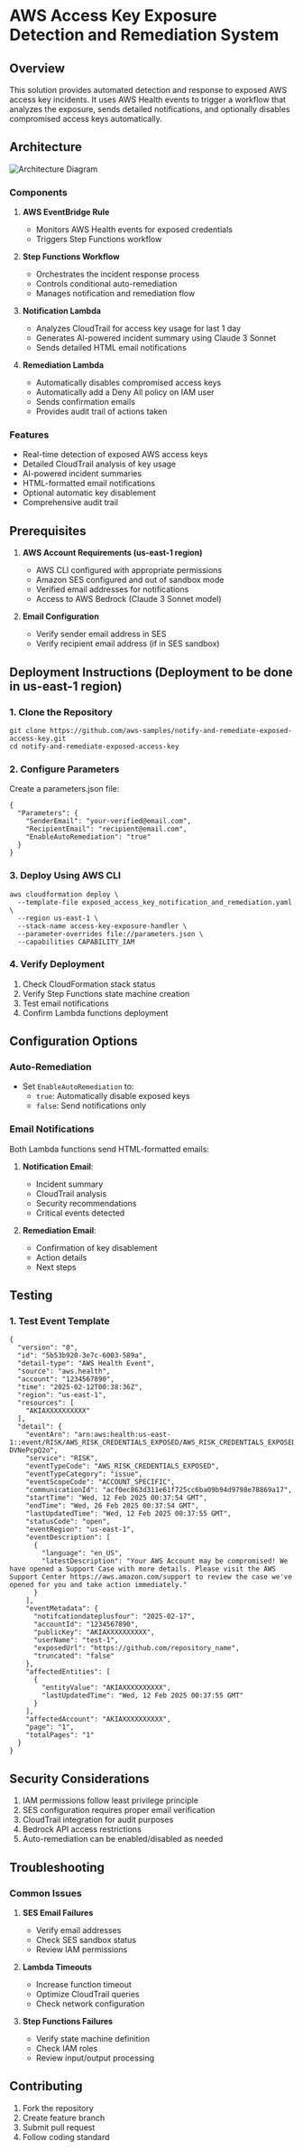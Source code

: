 # AWS Access Key Exposure Detection and Remediation System

## Overview
This solution provides automated detection and response to exposed AWS access key incidents. It uses AWS Health events to trigger a workflow that analyzes the exposure, sends detailed notifications, and optionally disables compromised access keys automatically.

## Architecture
![Architecture Diagram](Architecture.png)

### Components
1. **AWS EventBridge Rule**
   - Monitors AWS Health events for exposed credentials
   - Triggers Step Functions workflow

2. **Step Functions Workflow**
   - Orchestrates the incident response process
   - Controls conditional auto-remediation
   - Manages notification and remediation flow

3. **Notification Lambda**
   - Analyzes CloudTrail for access key usage for last 1 day
   - Generates AI-powered incident summary using Claude 3 Sonnet
   - Sends detailed HTML email notifications

4. **Remediation Lambda**
   - Automatically disables compromised access keys
   - Automatically add a Deny All policy on IAM user
   - Sends confirmation emails
   - Provides audit trail of actions taken

### Features
- Real-time detection of exposed AWS access keys
- Detailed CloudTrail analysis of key usage
- AI-powered incident summaries
- HTML-formatted email notifications
- Optional automatic key disablement
- Comprehensive audit trail

## Prerequisites
1. **AWS Account Requirements (us-east-1 region)**
   - AWS CLI configured with appropriate permissions
   - Amazon SES configured and out of sandbox mode
   - Verified email addresses for notifications
   - Access to AWS Bedrock (Claude 3 Sonnet model)

2. **Email Configuration**
   - Verify sender email address in SES
   - Verify recipient email address (if in SES sandbox)

## Deployment Instructions (Deployment to be done in us-east-1 region)

### 1. Clone the Repository
```
git clone https://github.com/aws-samples/notify-and-remediate-exposed-access-key.git
cd notify-and-remediate-exposed-access-key
```

### 2. Configure Parameters
Create a parameters.json file:
```
{
  "Parameters": {
    "SenderEmail": "your-verified@email.com",
    "RecipientEmail": "recipient@email.com",
    "EnableAutoRemediation": "true"
  }
}
```

### 3. Deploy Using AWS CLI
```
aws cloudformation deploy \
  --template-file exposed_access_key_notification_and_remediation.yaml \
  --region us-east-1 \
  --stack-name access-key-exposure-handler \
  --parameter-overrides file://parameters.json \
  --capabilities CAPABILITY_IAM
```

### 4. Verify Deployment
1. Check CloudFormation stack status
2. Verify Step Functions state machine creation
3. Test email notifications
4. Confirm Lambda functions deployment

## Configuration Options

### Auto-Remediation
- Set `EnableAutoRemediation` to:
  - `true`: Automatically disable exposed keys
  - `false`: Send notifications only

### Email Notifications
Both Lambda functions send HTML-formatted emails:
1. **Notification Email**:
   - Incident summary
   - CloudTrail analysis
   - Security recommendations
   - Critical events detected

2. **Remediation Email**:
   - Confirmation of key disablement
   - Action details
   - Next steps

## Testing

### 1. Test Event Template
```
{
  "version": "0",
  "id": "5b53b920-3e7c-6003-589a",
  "detail-type": "AWS Health Event",
  "source": "aws.health",
  "account": "1234567890",
  "time": "2025-02-12T00:38:36Z",
  "region": "us-east-1",
  "resources": [
    "AKIAXXXXXXXXXX"
  ],
  "detail": {
    "eventArn": "arn:aws:health:us-east-1::event/RISK/AWS_RISK_CREDENTIALS_EXPOSED/AWS_RISK_CREDENTIALS_EXPOSED-DVNePcpQ2o",
    "service": "RISK",
    "eventTypeCode": "AWS_RISK_CREDENTIALS_EXPOSED",
    "eventTypeCategory": "issue",
    "eventScopeCode": "ACCOUNT_SPECIFIC",
    "communicationId": "acf0ec863d311e61f725cc6ba09b94d9798e78869a17",
    "startTime": "Wed, 12 Feb 2025 00:37:54 GMT",
    "endTime": "Wed, 26 Feb 2025 00:37:54 GMT",
    "lastUpdatedTime": "Wed, 12 Feb 2025 00:37:55 GMT",
    "statusCode": "open",
    "eventRegion": "us-east-1",
    "eventDescription": [
      {
        "language": "en_US",
        "latestDescription": "Your AWS Account may be compromised! We have opened a Support Case with more details. Please visit the AWS Support Center https://aws.amazon.com/support to review the case we've opened for you and take action immediately."
      }
    ],
    "eventMetadata": {
      "notifcationdateplusfour": "2025-02-17",
      "accountId": "1234567890",
      "publicKey": "AKIAXXXXXXXXXX",
      "userName": "test-1",
      "exposedUrl": "https://github.com/repository_name",
      "truncated": "false"
    },
    "affectedEntities": [
      {
        "entityValue": "AKIAXXXXXXXXXX",
        "lastUpdatedTime": "Wed, 12 Feb 2025 00:37:55 GMT"
      }
    ],
    "affectedAccount": "AKIAXXXXXXXXXX",
    "page": "1",
    "totalPages": "1"
  }
}
```

## Security Considerations
1. IAM permissions follow least privilege principle
2. SES configuration requires proper email verification
3. CloudTrail integration for audit purposes
4. Bedrock API access restrictions
5. Auto-remediation can be enabled/disabled as needed

## Troubleshooting

### Common Issues
1. **SES Email Failures**
   - Verify email addresses
   - Check SES sandbox status
   - Review IAM permissions

2. **Lambda Timeouts**
   - Increase function timeout
   - Optimize CloudTrail queries
   - Check network configuration

3. **Step Functions Failures**
   - Verify state machine definition
   - Check IAM roles
   - Review input/output processing

## Contributing
1. Fork the repository
2. Create feature branch
3. Submit pull request
4. Follow coding standard
